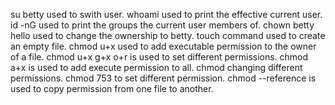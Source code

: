 su betty used to swith user.
whoami used to print the effective current user.
id -nG used to print the groups the current user members of.
chown betty hello used to change the ownership to betty.
touch command used to create an empty file.
chmod u+x used to add executable permission to the owner of a file.
chmod u+x g+x o+r is used to set different permissions.
chmod a+x is used to add execute permission to all.
chmod changing different permissions.
chmod 753 to set different permission.
chmod --reference is used to copy permission from one file to another.
